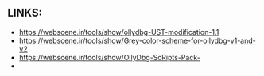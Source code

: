 
## LINKS:
* https://webscene.ir/tools/show/ollydbg-UST-modification-1.1
* https://webscene.ir/tools/show/Grey-color-scheme-for-ollydbg-v1-and-v2
* https://webscene.ir/tools/show/OllyDbg-ScRipts-Pack-
* 
